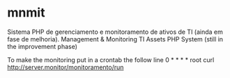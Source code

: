 # mnmit

Sistema PHP de gerenciamento e monitoramento de ativos de TI (ainda em fase de melhoria).
Management & Monitoring TI Assets PHP System (still in the improvement phase)


To make the monitoring put in a crontab the follow line
0 * * * * root curl http://server.monitor/monitoramento/run
